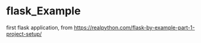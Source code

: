 # flask_Example
first flask application, from https://realpython.com/flask-by-example-part-1-project-setup/
